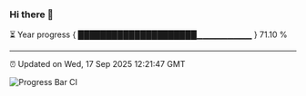 ### Hi there 👋

⏳ Year progress { █████████████████████▁▁▁▁▁▁▁▁▁ } 71.10 %

---

⏰ Updated on Wed, 17 Sep 2025 12:21:47 GMT

![Progress Bar CI](https://github.com/Shyam-Makwana/GitHub-Actions-Demo/workflows/Progress%20Bar%20CI/badge.svg)
